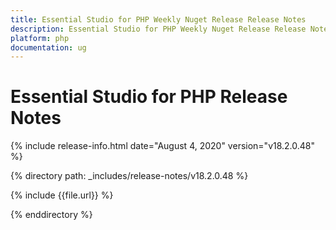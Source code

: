 ```yaml
---
title: Essential Studio for PHP Weekly Nuget Release Release Notes  
description: Essential Studio for PHP Weekly Nuget Release Release Notes  
platform: php
documentation: ug
---
```


# Essential Studio for PHP  Release Notes  

{% include release-info.html date="August 4, 2020"  version="v18.2.0.48" %} 


{% directory path: _includes/release-notes/v18.2.0.48 %}

{% include {{file.url}} %}

{% enddirectory %}